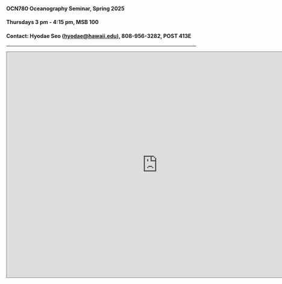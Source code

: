 <style>
small {
    line-height: 1; /* Single line spacing */
}
</style>
#### OCN780 Oceanography Seminar, Spring 2025 
#### Thursdays 3 pm - 4:15 pm, MSB 100
#### Contact: Hyodae Seo ([hyodae@hawaii.edu](mailto:hyodae@hawaii.edu)), 808-956-3282, POST 413E
---

<iframe src="https://calendar.google.com/calendar/embed?height=600&wkst=1&ctz=Pacific%2FHonolulu&showPrint=0&src=Y19hODAwZGY2OGMxNDZlZDJiYWMxMDkxN2ZlYTQ0ZjA1YjI1NjYzNWNjMGI2OTY1MTQ1YWUxNmNjYTI4ZjcxNWY0QGdyb3VwLmNhbGVuZGFyLmdvb2dsZS5jb20&color=%23009688" style="border:solid 1px #777" width="800" height="600" frameborder="0" scrolling="no"></iframe>
